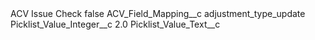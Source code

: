 <?xml version="1.0" encoding="UTF-8"?>
<CustomMetadata xmlns="http://soap.sforce.com/2006/04/metadata" xmlns:xsi="http://www.w3.org/2001/XMLSchema-instance" xmlns:xsd="http://www.w3.org/2001/XMLSchema">
    <label>ACV Issue Check</label>
    <protected>false</protected>
    <values>
        <field>ACV_Field_Mapping__c</field>
        <value xsi:type="xsd:string">adjustment_type_update</value>
    </values>
    <values>
        <field>Picklist_Value_Integer__c</field>
        <value xsi:type="xsd:double">2.0</value>
    </values>
    <values>
        <field>Picklist_Value_Text__c</field>
        <value xsi:nil="true"/>
    </values>
</CustomMetadata>
